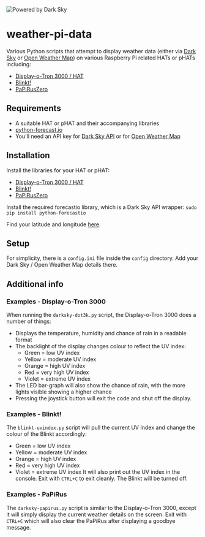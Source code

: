 ![Powered by Dark Sky](https://darksky.net/dev/img/attribution/poweredby-oneline.png)

# weather-pi-data
Various Python scripts that attempt to display weather data (either via [Dark Sky](https://darksky.net/dev/) or [Open Weather Map](https://openweathermap.org/)) on various Raspberry Pi related HATs or pHATs including:

- [Display-o-Tron 3000 / HAT](https://shop.pimoroni.com/products/display-o-tron-hat)
- [Blinkt!](https://shop.pimoroni.com/products/blinkt)
- [PaPiRusZero](https://uk.pi-supply.com/products/papirus-zero-epaper-screen-phat-pi-zero)

## Requirements

- A suitable HAT or pHAT and their accompanying libraries
- [python-forecast.io](https://github.com/ZeevG/python-forecast.io)
- You'll need an API key for [Dark Sky API](https://darksky.net/dev/) or for [Open Weather Map](https://openweathermap.org/)

## Installation

Install the libraries for your HAT or pHAT:
- [Display-o-Tron 3000 / HAT](https://github.com/pimoroni/displayotron)
- [Blinkt!](https://github.com/pimoroni/blinkt)
- [PaPiRusZero](https://github.com/PiSupply/PaPiRus)

Install the required forecastio library, which is a Dark Sky API wrapper:
`sudo pip install python-forecastio`

Find your latitude and longitude [here](https://www.latlong.net/).

## Setup

For simplicity, there is a `config.ini` file inside the `config` directory. Add your Dark Sky / Open Weather Map details there.

## Additional info
### Examples - Display-o-Tron 3000

When running the `darksky-dot3k.py` script, the Display-o-Tron 3000 does a number of things:
- Displays the temperature, humidity and chance of rain in a readable format
- The backlight of the display changes colour to reflect the UV index:
    - Green = low UV index
    - Yellow = moderate UV index
    - Orange = high UV index
    - Red = very high UV index
    - Violet = extreme UV index
- The LED bar-graph will also show the chance of rain, with the more lights visible showing a higher chance
- Pressing the joystick button will exit the code and shut off the display.

### Examples - Blinkt!

The `blinkt-uvindex.py` script will pull the current UV Index and change the colour of the Blinkt accordingly:
- Green = low UV index
- Yellow = moderate UV index
- Orange = high UV index
- Red = very high UV index
- Violet = extreme UV index
It will also print out the UV index in the console. Exit with `CTRL+C` to exit cleanly. The Blinkt will be turned off.

### Examples - PaPiRus

The `darksky-papirus.py` script is similar to the Display-o-Tron 3000, except it will simply display the current weather details on the screen. Exit with `CTRL+C` which will also clear the PaPiRus after displaying a goodbye message.
